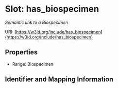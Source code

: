 # Slot: has_biospecimen
_Semantic link to a Biospecimen_


URI: [https://w3id.org/include/has_biospecimen](https://w3id.org/include/has_biospecimen)



<!-- no inheritance hierarchy -->


## Properties

 * Range: Biospecimen



## Identifier and Mapping Information





